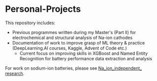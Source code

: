 # Personal-Projects

This repository includes:
* Previous programmes written during my Master's (Part II) for electrochemical and structural analysis of Na-ion cathodes
* Documentation of work to improve grasp of ML theory & practice (DeepLearning.AI courses, Kaggle, Advent of Code etc.)
     - Current focus on improving skills in XGBoost and Named Entity Recognition for battery performance data extraction and analysis

For work on sodium-ion batteries, please see [Na_ion_independent_ research](https://github.com/harryfyjiswalker/Na_ion_independent_research).


